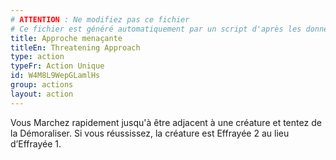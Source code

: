 ```yaml
---
# ATTENTION : Ne modifiez pas ce fichier
# Ce fichier est généré automatiquement par un script d'après les données du module Foundry VTT officiel et de sa traduction
title: Approche menaçante
titleEn: Threatening Approach
type: action
typeFr: Action Unique
id: W4M8L9WepGLamlHs
group: actions
layout: action
---
```

<p>Vous Marchez rapidement jusqu'à être adjacent à une créature et tentez de la <a class="entity-link" draggable="true" data-pack="pf2e.actionspf2e" data-id="2u915NdUyQan6uKF">Démoraliser</a>. Si vous réussissez, la créature est <a class="entity-link" draggable="true" data-pack="pf2e.conditionitems" data-id="TBSHQspnbcqxsmjL">Effrayée</a> 2 au lieu d’Effrayée 1.</p>
